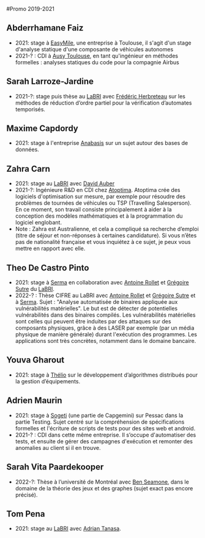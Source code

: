 ---
---

#Promo 2019-2021

## Abderrhamane Faiz

* 2021: stage à [EasyMile](https://easymile.com/), une entreprise à Toulouse, il s'agit d'un stage d'analyse statique d'une composante de véhicules autonomes
* 2021-? : CDI à [Ausy Toulouse](https://www.ausy.fr/fr), en tant qu'ingénieur en méthodes formelles : analyses statiques du code pour la compagnie Airbus

## Sarah Larroze-Jardine

* 2021-?: stage puis thèse au [LaBRI](https://www.labri.fr/) avec [Frédéric Herbreteau](https://www.labri.fr/perso/herbrete) sur les méthodes de réduction d’ordre partiel pour la vérification d’automates temporisés.

## Maxime Capdordy

* 2021: stage à l'entreprise [Anabasis](https://anabasis-assets.com/) sur un sujet autour des bases de données.

## Zahra Carn

* 2021: stage au [LaBRI](https://www.labri.fr/) avec [David Auber](https://www.labri.fr/perso/auber)
* 2021-?: Ingénieure R&D en CDI chez [Atoptima](https://atoptima.com). Atoptima crée des logiciels d'optimisation sur mesure, par exemple pour résoudre des problèmes de tournées de véhicules ou TSP (Travelling Salesperson). En ce moment, son travail consiste principalement à aider à la conception des modèles mathématiques et à la programmation du logiciel englobant. 
* Note : Zahra est Australienne, et cela a compliqué sa recherche d’emploi (titre de séjour et non-réponses à certaines candidature). Si vous n’êtes pas de nationalité française et vous inquiétez à ce sujet, je peux vous mettre en rapport avec elle.

## Theo De Castro Pinto

* 2021: stage à [Serma](https://www.serma.com/) en collaboration avec [Antoine Rollet](https://www.labri.fr/perso/rollet) et [Grégoire Sutre](https://www.labri.fr/perso/sutre) du [LaBRI](https://www.labri.fr).
* 2022-? : Thèse CIFRE au LaBRI avec [Antoine Rollet](https://www.labri.fr/perso/rollet) et [Grégoire Sutre](https://www.labri.fr/perso/sutre) et à [Serma](https://www.serma.com/). Sujet : "Analyse automatisée de binaires appliquée aux vulnérabilités matérielles". Le but est de détecter de potentielles vulnérabilités dans des binaires compilés. Les vulnérabilités matérielles sont celles qui peuvent être induites par des attaques sur des composants physiques, grâce à des LASER par exemple (par un média physique de manière générale) durant l'exécution des programmes. Les applications sont très concrètes, notamment dans le domaine bancaire.

## Youva Gharout

* 2021: stage à [Thélio](https://www.thelio.fr/) sur le développement d’algorithmes distribués pour la gestion d’équipements. 

## Adrien Maurin

* 2021: stage à [Sogeti](https://www.fr.sogeti.com/) (une partie de Capgemini) sur Pessac dans la partie Testing. Sujet centré sur la compréhension de spécifications formelles et l'écriture de scripts de tests pour des sites web et android.
* 2021-? : CDI dans cette même entreprise. Il s’occupe d'automatiser des tests, et ensuite de gérer des campagnes d'exécution et remonter des anomalies au client si il en trouve.

## Sarah Vita Paardekooper

* 2022-?: Thèse à l’université de Montréal avec [Ben Seamone](https://www.dawsoncollege.qc.ca/research/researchers/seamone-ben/), dans le domaine de la théorie des jeux et des graphes (sujet exact pas encore précisé).

## Tom Pena

* 2021: stage au [LaBRI](https://www.labri.fr/) avec [Adrian Tanasa](https://www.labri.fr/perso/atanasa).

